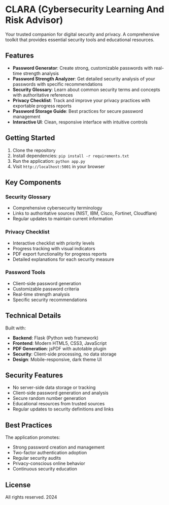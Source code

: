 # CLARA (Cybersecurity Learning And Risk Advisor)

Your trusted companion for digital security and privacy. A comprehensive toolkit that provides essential security tools and educational resources.

## Features

- **Password Generator**: Create strong, customizable passwords with real-time strength analysis
- **Password Strength Analyzer**: Get detailed security analysis of your passwords with specific recommendations
- **Security Glossary**: Learn about common security terms and concepts with authoritative references
- **Privacy Checklist**: Track and improve your privacy practices with exportable progress reports
- **Password Storage Guide**: Best practices for secure password management
- **Interactive UI**: Clean, responsive interface with intuitive controls

## Getting Started

1. Clone the repository
2. Install dependencies: `pip install -r requirements.txt`
3. Run the application: `python app.py`
4. Visit `http://localhost:5001` in your browser

## Key Components

### Security Glossary
- Comprehensive cybersecurity terminology
- Links to authoritative sources (NIST, IBM, Cisco, Fortinet, Cloudflare)
- Regular updates to maintain current information

### Privacy Checklist
- Interactive checklist with priority levels
- Progress tracking with visual indicators
- PDF export functionality for progress reports
- Detailed explanations for each security measure

### Password Tools
- Client-side password generation
- Customizable password criteria
- Real-time strength analysis
- Specific security recommendations

## Technical Details

Built with:
- **Backend**: Flask (Python web framework)
- **Frontend**: Modern HTML5, CSS3, JavaScript
- **PDF Generation**: jsPDF with autotable plugin
- **Security**: Client-side processing, no data storage
- **Design**: Mobile-responsive, dark theme UI

## Security Features

- No server-side data storage or tracking
- Client-side password generation and analysis
- Secure random number generation
- Educational resources from trusted sources
- Regular updates to security definitions and links

## Best Practices

The application promotes:
- Strong password creation and management
- Two-factor authentication adoption
- Regular security audits
- Privacy-conscious online behavior
- Continuous security education

## License

All rights reserved. 2024
